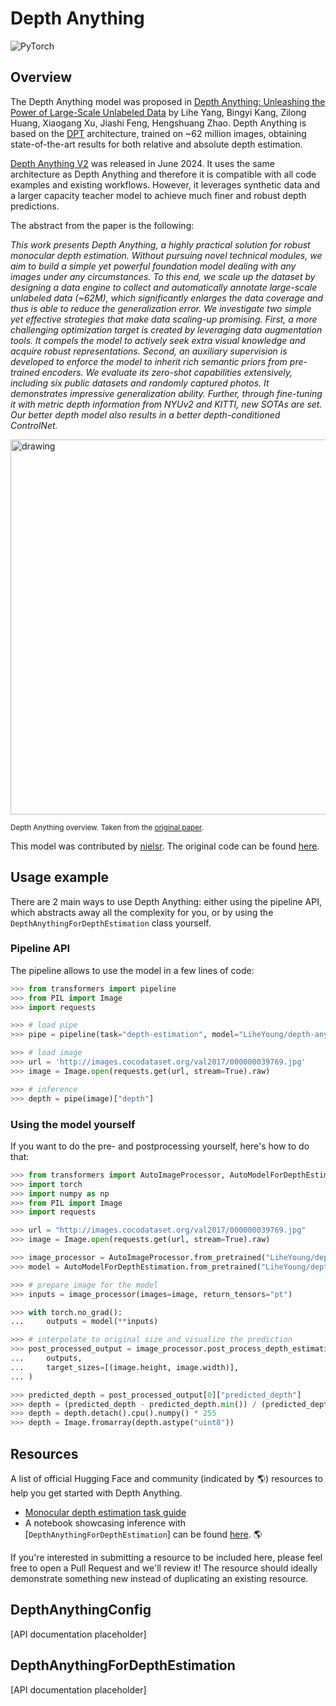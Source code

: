 <!--Copyright 2024 The HuggingFace Team. All rights reserved.

Licensed under the Apache License, Version 2.0 (the "License"); you may not use this file except in compliance with
the License. You may obtain a copy of the License at

http://www.apache.org/licenses/LICENSE-2.0

Unless required by applicable law or agreed to in writing, software distributed under the License is distributed on
an "AS IS" BASIS, WITHOUT WARRANTIES OR CONDITIONS OF ANY KIND, either express or implied. See the License for the
specific language governing permissions and limitations under the License.

⚠️ Note that this file is in Markdown but contain specific syntax for our doc-builder (similar to MDX) that may not be
rendered properly in your Markdown viewer.

-->

# Depth Anything

<div class="flex flex-wrap space-x-1">
<img alt="PyTorch" src="https://img.shields.io/badge/PyTorch-DE3412?style=flat&logo=pytorch&logoColor=white">
</div>

## Overview

The Depth Anything model was proposed in [Depth Anything: Unleashing the Power of Large-Scale Unlabeled Data](https://arxiv.org/abs/2401.10891) by Lihe Yang, Bingyi Kang, Zilong Huang, Xiaogang Xu, Jiashi Feng, Hengshuang Zhao. Depth Anything is based on the [DPT](dpt) architecture, trained on ~62 million images, obtaining state-of-the-art results for both relative and absolute depth estimation.

<Tip>

[Depth Anything V2](depth_anything_v2) was released in June 2024. It uses the same architecture as Depth Anything and therefore it is compatible with all code examples and existing workflows. However, it leverages synthetic data and a larger capacity teacher model to achieve much finer and robust depth predictions.

</Tip>

The abstract from the paper is the following:

*This work presents Depth Anything, a highly practical solution for robust monocular depth estimation. Without pursuing novel technical modules, we aim to build a simple yet powerful foundation model dealing with any images under any circumstances. To this end, we scale up the dataset by designing a data engine to collect and automatically annotate large-scale unlabeled data (~62M), which significantly enlarges the data coverage and thus is able to reduce the generalization error. We investigate two simple yet effective strategies that make data scaling-up promising. First, a more challenging optimization target is created by leveraging data augmentation tools. It compels the model to actively seek extra visual knowledge and acquire robust representations. Second, an auxiliary supervision is developed to enforce the model to inherit rich semantic priors from pre-trained encoders. We evaluate its zero-shot capabilities extensively, including six public datasets and randomly captured photos. It demonstrates impressive generalization ability. Further, through fine-tuning it with metric depth information from NYUv2 and KITTI, new SOTAs are set. Our better depth model also results in a better depth-conditioned ControlNet.*

<img src="https://huggingface.co/datasets/huggingface/documentation-images/resolve/main/transformers/model_doc/depth_anything_overview.jpg"
alt="drawing" width="600"/>

<small> Depth Anything overview. Taken from the <a href="https://arxiv.org/abs/2401.10891">original paper</a>.</small>

This model was contributed by [nielsr](https://huggingface.co/nielsr).
The original code can be found [here](https://github.com/LiheYoung/Depth-Anything).

## Usage example

There are 2 main ways to use Depth Anything: either using the pipeline API, which abstracts away all the complexity for you, or by using the `DepthAnythingForDepthEstimation` class yourself.

### Pipeline API

The pipeline allows to use the model in a few lines of code:

```python
>>> from transformers import pipeline
>>> from PIL import Image
>>> import requests

>>> # load pipe
>>> pipe = pipeline(task="depth-estimation", model="LiheYoung/depth-anything-small-hf")

>>> # load image
>>> url = 'http://images.cocodataset.org/val2017/000000039769.jpg'
>>> image = Image.open(requests.get(url, stream=True).raw)

>>> # inference
>>> depth = pipe(image)["depth"]
```

### Using the model yourself

If you want to do the pre- and postprocessing yourself, here's how to do that:

```python
>>> from transformers import AutoImageProcessor, AutoModelForDepthEstimation
>>> import torch
>>> import numpy as np
>>> from PIL import Image
>>> import requests

>>> url = "http://images.cocodataset.org/val2017/000000039769.jpg"
>>> image = Image.open(requests.get(url, stream=True).raw)

>>> image_processor = AutoImageProcessor.from_pretrained("LiheYoung/depth-anything-small-hf")
>>> model = AutoModelForDepthEstimation.from_pretrained("LiheYoung/depth-anything-small-hf")

>>> # prepare image for the model
>>> inputs = image_processor(images=image, return_tensors="pt")

>>> with torch.no_grad():
...     outputs = model(**inputs)

>>> # interpolate to original size and visualize the prediction
>>> post_processed_output = image_processor.post_process_depth_estimation(
...     outputs,
...     target_sizes=[(image.height, image.width)],
... )

>>> predicted_depth = post_processed_output[0]["predicted_depth"]
>>> depth = (predicted_depth - predicted_depth.min()) / (predicted_depth.max() - predicted_depth.min())
>>> depth = depth.detach().cpu().numpy() * 255
>>> depth = Image.fromarray(depth.astype("uint8"))
```

## Resources

A list of official Hugging Face and community (indicated by 🌎) resources to help you get started with Depth Anything.

- [Monocular depth estimation task guide](../tasks/monocular_depth_estimation)
- A notebook showcasing inference with [`DepthAnythingForDepthEstimation`] can be found [here](https://github.com/NielsRogge/Transformers-Tutorials/blob/master/Depth%20Anything/Predicting_depth_in_an_image_with_Depth_Anything.ipynb). 🌎

If you're interested in submitting a resource to be included here, please feel free to open a Pull Request and we'll review it! The resource should ideally demonstrate something new instead of duplicating an existing resource.

## DepthAnythingConfig

[API documentation placeholder]

## DepthAnythingForDepthEstimation

[API documentation placeholder]